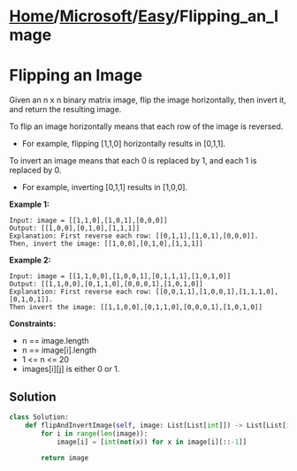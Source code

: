 # [Home](./../..)/[Microsoft](./..)/[Easy](./)/Flipping_an_Image
<h1>Flipping an Image</h1>

<p>
Given an n x n binary matrix image, flip the image horizontally, then invert it, and return the resulting image.
</p>
<p>
To flip an image horizontally means that each row of the image is reversed.
</p>

* For example, flipping [1,1,0] horizontally results in [0,1,1].

<p>
To invert an image means that each 0 is replaced by 1, and each 1 is replaced by 0.
</p>

* For example, inverting [0,1,1] results in [1,0,0].
</p>

<b>Example 1:</b>

    Input: image = [[1,1,0],[1,0,1],[0,0,0]]
    Output: [[1,0,0],[0,1,0],[1,1,1]]
    Explanation: First reverse each row: [[0,1,1],[1,0,1],[0,0,0]].
    Then, invert the image: [[1,0,0],[0,1,0],[1,1,1]]
    
<b>Example 2:</b>

    Input: image = [[1,1,0,0],[1,0,0,1],[0,1,1,1],[1,0,1,0]]
    Output: [[1,1,0,0],[0,1,1,0],[0,0,0,1],[1,0,1,0]]
    Explanation: First reverse each row: [[0,0,1,1],[1,0,0,1],[1,1,1,0],[0,1,0,1]].
    Then invert the image: [[1,1,0,0],[0,1,1,0],[0,0,0,1],[1,0,1,0]]

<b>Constraints:</b>

- n == image.length
- n == image[i].length
- 1 <= n <= 20
- images[i][j] is either 0 or 1.

<h2>Solution</h2>

```python
class Solution:
    def flipAndInvertImage(self, image: List[List[int]]) -> List[List[int]]:
        for i in range(len(image)):
            image[i] = [int(not(x)) for x in image[i][::-1]]
            
        return image
```
